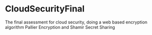 # CloudSecurityFinal
The final assessment for cloud security, doing a web based encryption algorithm Pallier Encryption and Shamir Secret Sharing

